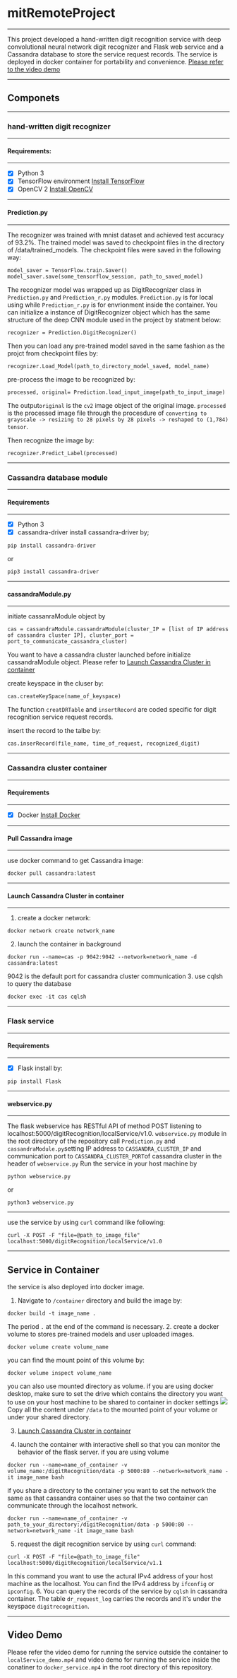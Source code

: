 # mitRemoteProject
---
This project developed a hand-written digit recognition service with deep convolutional neural network digit recognizer and Flask web service and a Cassandra database to store the service request records. The service is deployed in docker container for portability and convenience.
[Please refer to the video demo]()

---
## Componets
---
### hand-written digit recognizer
---
#### Requirements:
---
- [x] Python 3
- [x] TensorFlow environment [Install TensorFlow](https://www.tensorflow.org/install)
- [x] OpenCV 2 [Install OpenCV](https://github.com/opencv/opencv)
---
#### Prediction.py
---
The recognizer was trained with mnist dataset and achieved test accuracy of 93.2%. The trained model was saved to checkpoint files in the directory of /data/trained_models. The checkpoint files were saved in the following way:
```
model_saver = TensorFlow.train.Saver()
model_saver.save(some_tensorflow_session, path_to_saved_model)
```
The recognizer model was wrapped up as DigitRecognizer class in ```Prediction.py``` and ```Prediction_r.py``` modules. ```Prediction.py``` is for local using while ```Prediction_r.py``` is for envrionment inside the container. You can initialize a instance of DigitRecognizer object which has the same structure of the deep CNN module used in the project by statment below:
```
recognizer = Prediction.DigitRecognizer()
```
 Then you can load any pre-trained model saved in the same fashion as the projct from checkpoint files by:
```
recognizer.Load_Model(path_to_directory_model_saved, model_name)
```
pre-process the image to be recognized by:
```
processed, original= Prediction.load_input_image(path_to_input_image)
```
The output```original``` is the ```cv2``` image object of the original image. ```processed``` is the processed image file through the procesdure of ```converting to grayscale -> resizing to 28 pixels by 28 pixels -> reshaped to (1,784) tensor```. 

Then recognize the image by:
```
recognizer.Predict_Label(processed)
```
---
### Cassandra database module
---
#### Requirements
---
- [x] Python 3
- [x] cassandra-driver
install cassandra-driver by;
```
pip install cassandra-driver
```
or 
```
pip3 install cassandra-driver
```
---
#### cassandraModule.py
---
initiate cassanraModule object by
```
cas = cassandraModule.cassandraModule(cluster_IP = [list of IP address of cassandra cluster IP], cluster_port = port_to_communicate_cassandra_cluster)
```
You want to have a cassandra cluster launched before initialize cassandraModule object. Please refer to [Launch Cassandra Cluster in container](####-launch-Cassandra-Cluster-in-container)

create keyspace in the cluser by:
```
cas.createKeySpace(name_of_keyspace)
```
The function ```creatDRTable``` and ```insertRecord``` are coded specific for digit recognition service request records.

insert the record to the talbe by:
```
cas.inserRecord(file_name, time_of_request, recognized_digit)
```
---
### Cassandra cluster container
---
#### Requirements
---
- [x] Docker [Install Docker](https://docs.docker.com/install/)
---
#### Pull Cassandra image
---
use docker command to get Cassandra image:
```
docker pull cassandra:latest
```
---
#### Launch Cassandra Cluster in container
---
1. create a docker network:
```
docker network create network_name
```
2. launch the container in background
```
docker run --name=cas -p 9042:9042 --network=network_name -d cassandra:latest
```
9042 is the default port for cassandra cluster communication
3. use cqlsh to query the database
```
docker exec -it cas cqlsh
```

---
### Flask service
---
#### Requirements
---
- [x] Flask
install by:
```
pip install Flask
```
---
#### webservice.py ####
---
The flask webservice has RESTful API of method POST listening to localhost:5000/digitRecognition/localService/v1.0.
```webservice.py``` module in the root directory of the repository call ```Prediction.py``` and ```cassandraModule.py```setting IP address to ```CASSANDRA_CLUSTER_IP``` and communication port to ```CASSANDRA_CLUSTER_PORT```of cassandra cluster in the header of ```webservice.py```
Run the service in your host machine by
```
python webservice.py
```
or
```
python3 webservice.py
```
---
use the service by using ```curl``` command like following:
```
curl -X POST -F "file=@path_to_image_file" localhost:5000/digitRecognition/localService/v1.0
```
---
## Service in Container

the service is also deployed into docker image.
1. Navigate to ```/container``` directory and build the image by:
```
docker build -t image_name .
```
The period ```.``` at the end of the command is necessary.
2. create a docker volume to stores pre-trained models and user uploaded images.
```
docker volume create volume_name
```
you can find the mount point of this volume by:
```
docker volume inspect volume_name
```
you can also use mounted directory as volume. 
if you are using docker desktop, make sure to set the drive which contains the directory you want to use on your host machine to be shared to container in docker settings
<img src = "https://github.com/FourierCatSeries/DigitRecognitionWebservice/blob/master/shared_folder.png" />
Copy all the content under ```/data``` to the mounted point of your volume or under your shared directory.

3. [Launch Cassandra Cluster in container](####-launch-Cassandra-Cluster-in-container)

4. launch the container with interactive shell so that you can monitor the behavior of the flask server.
if you are using volume
```
docker run --name=name_of_container -v volume_name:/digitRecognition/data -p 5000:80 --network=network_name -it image_name bash
```
if you share a directory to the container
you want to set the network the same as that cassandra container uses so that the two container can communicate through the localhost network.
```
docker run --name=name_of_container -v path_to_your_directory:/digitRecognition/data -p 5000:80 --network=network_name -it image_name bash
```
5. request the digit recognition service by using ```curl``` command:
```
curl -X POST -F "file=@path_to_image_file" localhost:5000/digitRecognition/localService/v1.1
```
In this command you want to use the actural IPv4 address of your host machine as the localhost. You can find the IPv4 address by ```ifconfig``` or ```ipconfig```.
6. You can query the records of the service by ```cqlsh``` in cassandra container. The table ```dr_request_log``` carries the records and it's under the keyspace ```digitrecognition```.

---

## Video Demo

Please refer the video demo for running the service outside the container to ```localService_demo.mp4``` and video demo for running the service inside the conatiner to ```docker_service.mp4``` in the root directory of this repository.



